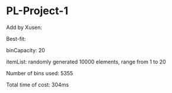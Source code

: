 # PL-Project-1


Add by Xusen:

Best-fit:

binCapacity: 20

itemList: randomly generated 10000 elements, range from 1 to 20

Number of bins used: 5355

Total time of cost: 304ms
